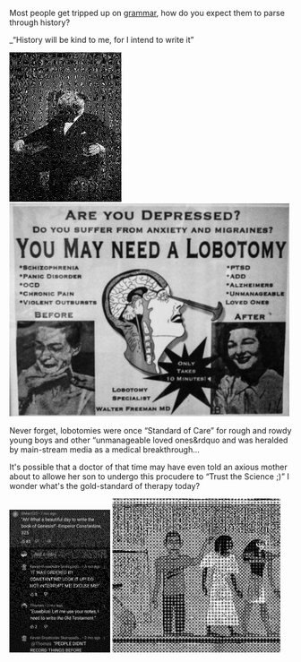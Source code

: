Most people get tripped up on [grammar](), how do you expect them to parse through history?

_&ldquo;History will be kind to me, for I intend to write it&rdquo;

<img src=".pix/pug1.webp" style="width: 200px; height: auto;">

<img src=".pix/lobotomy.webp" style="width: 500px; height: auto;">

Never forget, lobotomies were once &ldquo;Standard of Care&rdquo; for rough and rowdy young boys and other &ldquo;unmanageable loved ones&rdquo and was heralded by main-stream media as a medical breakthrough&hellip;

It's possible that a doctor of that time may have even told an axious mother about to allowe her son to undergo this procudere to &ldquo;Trust the Science ;)&rdquo; I wonder what's the gold-standard of therapy today?

<img src=".pix/ot.webp" style="width: 180px; height: auto;">

<img src=".pix/heiro.webp" style="width: 300px; height: auto;">
